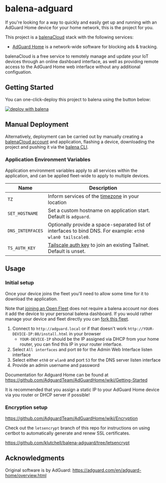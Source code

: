 # balena-adguard

If you're looking for a way to quickly and easily get up and running with an AdGuard Home device for your home network, this is the project for you.

This project is a [balenaCloud](https://www.balena.io/cloud) stack with the following services:

- [AdGuard Home](https://adguard.com/en/adguard-home/overview.html) is a network-wide software for blocking ads & tracking.

balenaCloud is a free service to remotely manage and update your IoT devices through an online dashboard interface, as well as providing remote access to the AdGuard Home web interface without any additional configuation.

## Getting Started

You can one-click-deploy this project to balena using the button below:

[![deploy with balena](https://balena.io/deploy.svg)](https://dashboard.balena-cloud.com/deploy?repoUrl=https://github.com/otkd/balena-adguard)

## Manual Deployment

Alternatively, deployment can be carried out by manually creating a [balenaCloud account](https://dashboard.balena-cloud.com) and application,
flashing a device, downloading the project and pushing it via the [balena CLI](https://github.com/balena-io/balena-cli).

### Application Environment Variables

Application environment variables apply to all services within the application, and can be applied fleet-wide to apply to multiple devices.

| Name             | Description                                                                                                      |
| ---------------- | ---------------------------------------------------------------------------------------------------------------- |
| `TZ`             | Inform services of the [timezone](https://en.wikipedia.org/wiki/List_of_tz_database_time_zones) in your location |
| `SET_HOSTNAME`   | Set a custom hostname on application start. Default is `adguard`.                                                |
| `DNS_INTERFACES` | Optionally provide a space-separated list of interfaces to bind DNS. For example: `eth0 wlan0 tailscale0`.       |
| `TS_AUTH_KEY`    | [Tailscale auth key](https://tailscale.com/kb/1085/auth-keys) to join an existing Tailnet. Default is unset.     |

## Usage

### Initial setup

Once your device joins the fleet you'll need to allow some time for it to download the application.

Note that [joining an Open Fleet](https://www.balena.io/blog/introducing-open-fleets-and-self-submitted-apps-and-blocks-on-balenahub/#join-fleet) does not require a balena account nor does it add the device to your personal balena dashboard. If you would rather manage your device and fleet directly you can [fork this fleet](https://dashboard.balena-cloud.com/deploy?repoUrl=https://github.com/klutchell/balena-adguard).

1. Connect to `http://adguard.local` or if that doesn't work `http://YOUR-DEVICE-IP:80/install.html` in your browser
   - `YOUR-DEVICE-IP` should be the IP assigned via DHCP from your home router, you can find this IP in your router interface.
2. Select `All interfaces` and port `80` for the Admin Web Interface listen interface
3. Select either `eth0` or `wlan0` and port `53` for the DNS server listen interface
4. Provide an admin username and password

Documentation for Adguard Home can be found at <https://github.com/AdguardTeam/AdGuardHome/wiki/Getting-Started>

It is recommended that you assign a static IP to your AdGuard Home device via you router or DHCP server if possible!

### Encryption setup

<https://github.com/AdguardTeam/AdGuardHome/wiki/Encryption>

Check out the `letsencrypt` branch of this repo for instructions on using
certbot to automatically generate and renew SSL certificates.

<https://github.com/klutchell/balena-adguard/tree/letsencrypt>

## Acknowledgments

Original software is by AdGuard: <https://adguard.com/en/adguard-home/overview.html>
